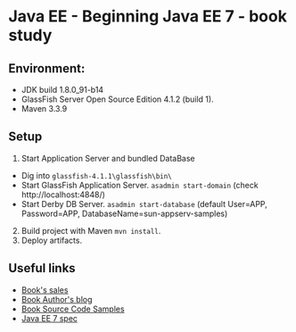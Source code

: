 # Java EE - Beginning Java EE 7 - book study

## Environment:
* JDK build 1.8.0_91-b14
* GlassFish Server Open Source Edition 4.1.2 (build 1).
* Maven 3.3.9
 
## Setup
1. Start Application Server and bundled DataBase
  * Dig into `glassfish-4.1.1\glassfish\bin\`
  * Start GlassFish Application Server. `asadmin start-domain` (check http://localhost:4848/)
  * Start Derby DB Server. `asadmin start-database` (default User=APP, Password=APP, DatabaseName=sun-appserv-samples)
2. Build project with Maven `mvn install`. 
3. Deploy artifacts.

## Useful links
* [Book's sales](http://www.apress.com/9781430246268?gtmf=s)
* [Book Author's blog](https://antoniogoncalves.org/2013/05/29/beginning-java-ee-7-book-arriving-soon/)
* [Book Source Code Samples](https://github.com/agoncal/agoncal-book-javaee7)
* [Java EE 7 spec](https://docs.oracle.com/javaee/7/tutorial/index.html)